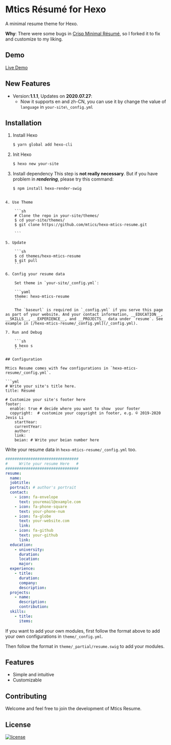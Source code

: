 # Mtics Résumé for Hexo

A minimal resume theme for Hexo.

**Why**:  There were some bugs in [Crisp Minimal Résumé](https://github.com/crispgm/resume), so I forked it to fix and customize to my liking.

## Demo
[Live Demo](https://mtics.netlify.com/)

## New Features

- Version:**1.1.1**, Updates on **2020.07.27**:
  - Now it supports en and zh-CN, you can use it by change the value of `language` in `your-site\_config.yml`

## Installation

1. Install Hexo

    ```sh
    $ yarn global add hexo-cli
    ```

2. Init Hexo

    ```sh
    $ hexo new your-site
    ```

3. Install dependency
    This step is **not really necessary**. But if you have problem in ***rendering***, please try this command:
    
    ```sh
    $ npm install hexo-render-swig
```
    
4. Use Theme

    ```sh
    # Clone the repo in your-site/themes/
    $ cd your-site/themes/
    $ git clone https://github.com/mtics/hexo-mtics-resume.git
    
    ```

5. Update

    ```sh
    $ cd themes/hexo-mtics-resume
    $ git pull
    ```

6. Config your resume data

    Set theme in `your-site/_config.yml`:

    ```yaml
    theme: hexo-mtics-resume
    ```

    The `baseurl` is required in `_config.yml` if you serve this page as part of your website. And your contact information, __EDUCATION__, __SKILLS__, __EXPERIENCE__, and __PROJECTS__ data under `resume`. See example in [/hexo-mtics-resume/_config.yml](/_config.yml).

7. Run and Debug

    ```sh
    $ hexo s
    ```

## Configuration

Mtics Resume comes with few configurations in `hexo-mtics-resume/_config.yml`.

```yml
# Write your site's title here.
title: Résumé

# Customize your site's footer here
footer:
  enable: true # decide where you want to show  your footer
  copyright:  # customize your copyright in footer, e.g. © 2019-2020 Jevis Li
    startYear: 
    currentYear: 
    author: 
    link: 
    beian: # Write your beian number here
```
Write your resume data in `hexo-mtics-resume/_config.yml` too.

```yml
################################
#     Write your resume Here   #
################################
resume:
  name: 
  jobtitle: 
  portrait: # author's portrait
  contact:
    - icon: fa-envelope
      text: youremail@example.com
    - icon: fa-phone-square
      text: your-phone-num
    - icon: fa-globe
      text: your-website.com
      link: 
    - icon: fa-github
      text: your-github
      link: 
  education:
    - university:
      duration:
      location:
      major: 
  experience:
    - title:
      duration:
      company:
      description:
  projects:
    - name: 
      description: 
      contribution: 
  skills:
    - title:
      items: 
```

If you want to add your own modules, first follow the format above to add your own configurations in `theme/_config.yml`.

Then follow the format in `theme/_partial/resume.swig` to add your modules.

## Features
- Simple and intuitive
- Customizable

## Contributing

Welcome and feel free to join the development of Mtics Resume.

## License

[![license](https://img.shields.io/github/license/crispgm/resume.svg)](/LICENSE)
